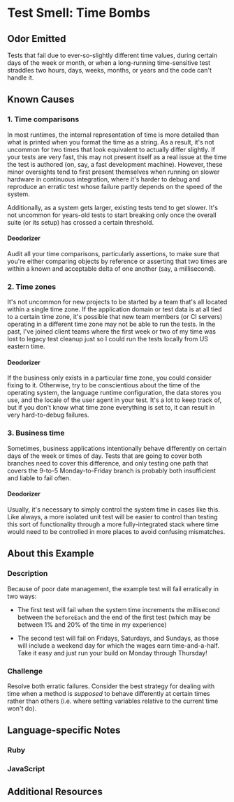 # Test Smell: Time Bombs

## Odor Emitted

Tests that fail due to ever-so-slightly different time values, during certain
days of the week or month, or when a long-running time-sensitive test
straddles two hours, days, weeks, months, or years and the code can't handle it.

## Known Causes

### 1. Time comparisons

In most runtimes, the internal representation of time is more detailed than what
is printed when you format the time as a string. As a result, it's not uncommon
for two times that look equivalent to actually differ slightly. If your tests
are very fast, this may not present itself as a real issue at the time the test
is authored (on, say, a fast development machine). However, these minor
oversights tend to first present themselves when running on slower hardware in
continuous integration, where it's harder to debug and reproduce an erratic test
whose failure partly depends on the speed of the system.

Additionally, as a system gets larger, existing tests tend to get slower. It's
not uncommon for years-old tests to start breaking only once the overall suite
(or its setup) has crossed a certain threshold.

#### Deodorizer

Audit all your time comparisons, particularly assertions, to make sure that
you're either comparing objects by reference or asserting that two times are
within a known and acceptable delta of one another (say, a millisecond).

### 2. Time zones

It's not uncommon for new projects to be started by a team that's all located
within a single time zone. If the application domain or test data is at all tied
to a certain time zone, it's possible that new team members (or CI servers)
operating in a different time zone may not be able to run the tests. In the
past, I've joined client teams where the first week or two of my time was lost
to legacy test cleanup just so I could run the tests locally from US eastern
time.

#### Deodorizer

If the business only exists in a particular time zone, you could consider fixing
to it. Otherwise, try to be conscientious about the time of the operating
system, the language runtime configuration, the data stores you use, and the
locale of the user agent in your test. It's a lot to keep track of, but if you
don't know what time zone everything is set to, it can result in very
hard-to-debug failures.

### 3. Business time

Sometimes, business applications intentionally behave differently on certain
days of the week or times of day. Tests that are going to cover both branches
need to cover this difference, and only testing one path that covers the 9-to-5
Monday-to-Friday branch is probably both insufficient and liable to fail often.

#### Deodorizer

Usually, it's necessary to simply control the system time in cases like this.
Like always, a more isolated unit test will be easier to control than testing
this sort of functionality through a more fully-integrated stack where time
would need to be controlled in more places to avoid confusing mismatches.

## About this Example

### Description

Because of poor date management, the example test will fail erratically in
two ways:

* The first test will fail when the system time increments the millisecond
  between the `beforeEach` and the end of the first test (which may be between
  1% and 20% of the time in my experience)

* The second test will fail on Fridays, Saturdays, and Sundays, as those
  will include a weekend day for which the wages earn time-and-a-half. Take it
  easy and just run your build on Monday through Thursday!

### Challenge

Resolve both erratic failures. Consider the best strategy for dealing with time
when a method is _supposed_ to behave differently at certain times rather than
others (i.e. where setting variables relative to the current time won't do).

## Language-specific Notes

### Ruby

### JavaScript

## Additional Resources
